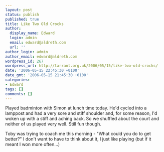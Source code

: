 ```yaml
---
layout: post
status: publish
published: true
title: Like Two Old Crocks
author:
  display_name: Edward
  login: admin
  email: edward@aldreth.com
  url: ''
author_login: admin
author_email: edward@aldreth.com
wordpress_id: 267
wordpress_url: http://tarrant.org.uk/2006/05/15/like-two-old-crocks/
date: '2006-05-15 22:45:30 +0100'
date_gmt: '2006-05-15 21:45:30 +0100'
categories:
- Edward
tags: []
comments: []
---
```

<p>Played badminton with Simon at lunch time today.  He'd cycled into a lamppost and had a very sore and stiff shoulder and, for some reason, I'd woken up with a stiff and aching back.  So we shuffled about the court and neither of us played very well.  Still fun though.</p>
<p>Toby was trying to coach me this morning - "What could you do to get better?"  I don't want to have to think about it, I just like playing (but if it meant I won more often...)</p>
